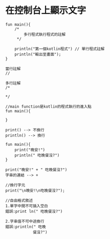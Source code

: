 # 在控制台上顯示文字
    fun main(){
        /*
            多行程式執行程式的註解
         */
    
        println("第一個kotlin程式") // 單行程式註解
        println("輸出至畫面");
    }

```
當行註解 
//

多行註解
/*

*/
```

 
    //main function是kotlin的程式執行的進入點
    fun main(){
        
    }

```
print() --> 不換行
println() --> 換行

fun main(){
    print("晚安!")
    println(" 吃晚餐沒?")
}
```

```
print("晚安!" + " 吃晚餐沒?")
字串的連結 --> +
```

```
//換行字元
print("\n晚安!\n吃晚餐沒?");
```

```
//自由格式敘述
1.單字中間不可插入空白
錯誤:print ln(" 吃晚餐沒?")

2.字串值不可中途換行
錯誤:println(" 吃晚
            餐沒?")


```